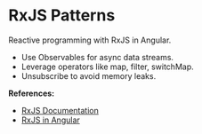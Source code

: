 # RxJS Patterns

Reactive programming with RxJS in Angular.

- Use Observables for async data streams.
- Leverage operators like map, filter, switchMap.
- Unsubscribe to avoid memory leaks.

**References:**
- [RxJS Documentation](https://rxjs.dev/)
- [RxJS in Angular](https://angular.io/guide/rx-library)
